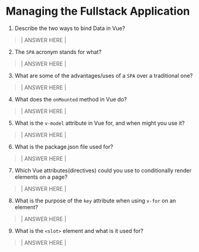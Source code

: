 # Managing the Fullstack Application
1. Describe the two ways to bind Data in Vue?

> | ANSWER HERE |

2. The `SPA` acronym stands for what?

> | ANSWER HERE |

3. What are some of the advantages/uses of a `SPA` over a traditional one?

> | ANSWER HERE |

4. What does the `onMounted` method in Vue do?

> | ANSWER HERE |

5. What is the `v-model` attribute in Vue for, and when might you use it?

> | ANSWER HERE |

6. What is the package.json file used for?

> | ANSWER HERE |

7. Which Vue attributes(directives) could you use to conditionally render elements on a page?

> | ANSWER HERE |

8. What is the purpose of the `key` attribute when using `v-for` on an element?

> | ANSWER HERE |

9. What is the `<slot>` element and what is it used for?

> | ANSWER HERE |
